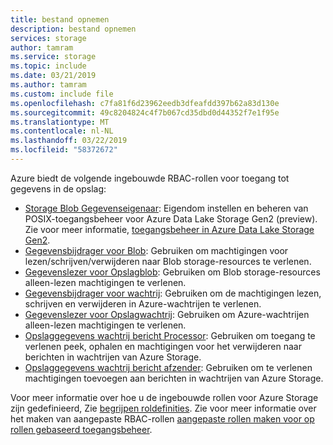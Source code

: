 ```yaml
---
title: bestand opnemen
description: bestand opnemen
services: storage
author: tamram
ms.service: storage
ms.topic: include
ms.date: 03/21/2019
ms.author: tamram
ms.custom: include file
ms.openlocfilehash: c7fa81f6d23962eedb3dfeafdd397b62a83d130e
ms.sourcegitcommit: 49c8204824c4f7b067cd35dbd0d44352f7e1f95e
ms.translationtype: MT
ms.contentlocale: nl-NL
ms.lasthandoff: 03/22/2019
ms.locfileid: "58372672"
---
```

Azure biedt de volgende ingebouwde RBAC-rollen voor toegang tot gegevens in de opslag:

- [Storage Blob Gegevenseigenaar](../articles/role-based-access-control/built-in-roles.md#storage-blob-data-owner-preview): Eigendom instellen en beheren van POSIX-toegangsbeheer voor Azure Data Lake Storage Gen2 (preview). Zie voor meer informatie, [toegangsbeheer in Azure Data Lake Storage Gen2](../articles/storage/blobs/data-lake-storage-access-control.md).
- [Gegevensbijdrager voor Blob](../articles/role-based-access-control/built-in-roles.md#storage-blob-data-contributor-preview): Gebruiken om machtigingen voor lezen/schrijven/verwijderen naar Blob storage-resources te verlenen.
- [Gegevenslezer voor Opslagblob](../articles/role-based-access-control/built-in-roles.md#storage-blob-data-reader-preview): Gebruiken om Blob storage-resources alleen-lezen machtigingen te verlenen.
- [Gegevensbijdrager voor wachtrij](../articles/role-based-access-control/built-in-roles.md#storage-queue-data-contributor-preview): Gebruiken om de machtigingen lezen, schrijven en verwijderen in Azure-wachtrijen te verlenen.
- [Gegevenslezer voor Opslagwachtrij](../articles/role-based-access-control/built-in-roles.md#storage-queue-data-reader-preview): Gebruiken om Azure-wachtrijen alleen-lezen machtigingen te verlenen.
- [Opslaggegevens wachtrij bericht Processor](../articles/role-based-access-control/built-in-roles.md#storage-queue-data-message-processor-preview): Gebruiken om toegang te verlenen peek, ophalen en machtigingen voor het verwijderen naar berichten in wachtrijen van Azure Storage.
- [Opslaggegevens wachtrij bericht afzender](../articles/role-based-access-control/built-in-roles.md#storage-queue-data-message-sender-preview): Gebruiken om te verlenen machtigingen toevoegen aan berichten in wachtrijen van Azure Storage.

Voor meer informatie over hoe u de ingebouwde rollen voor Azure Storage zijn gedefinieerd, Zie [begrijpen roldefinities](../articles/role-based-access-control/role-definitions.md#management-and-data-operations-preview). Zie voor meer informatie over het maken van aangepaste RBAC-rollen [aangepaste rollen maken voor op rollen gebaseerd toegangsbeheer](../articles/role-based-access-control/custom-roles.md). 
